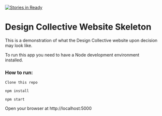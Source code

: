 [![Stories in Ready](https://badge.waffle.io/AyabongaQwabi/untondo-artistry.png?label=ready&title=Ready)](https://waffle.io/AyabongaQwabi/untondo-artistry)
# Design Collective Website Skeleton

This is a demonstration of what the Design Collective website upon decision may look like.

To run this app you need to have a Node development environment installed.

### How to run:
`Clone this repo`

`npm install`

`npm start`

Open your browser at http://localhost:5000
